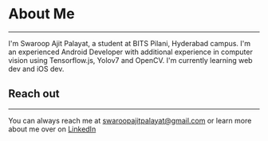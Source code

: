 # About Me
---
I'm Swaroop Ajit Palayat, a student at BITS Pilani, Hyderabad campus. I'm an experienced Android Developer with additional experience in computer vision using Tensorflow.js, Yolov7 and OpenCV. I'm currently learning web dev and iOS dev.

## Reach out
---
You can always reach me at swaroopajitpalayat@gmail.com or learn more about me over on [LinkedIn](https://www.linkedin.com/in/swaroop-ajit-palayat-5167631b4/)


<!---
swaroopajit/swaroopajit is a ✨ special ✨ repository because its `README.md` (this file) appears on your GitHub profile.
You can click the Preview link to take a look at your changes.
--->

